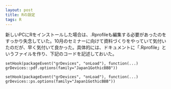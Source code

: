 ```yaml
---
layout: post
title: Rの設定
tags: R
---
```


新しいPCにRをインストールした場合は、.Rprofileも編集する必要があったのをすっかり失念していた。10月のセミナーに向けて資料づくりをやっていて気付いたのだが、早く気付いて良かった。具体的には、ドキュメントに「.Rprofile」というファイルを作り、下記のコードを記述しておいた。

```
setHook(packageEvent("grDevices", "onLoad"), function(...)
grDevices::pdf.options(family="Japan1GothicBBB"))

setHook(packageEvent("grDevices", "onLoad"), function(...)
grDevices::ps.options(family="Japan1GothicBBB"))
```
